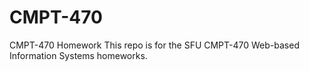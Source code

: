 # CMPT-470
CMPT-470 Homework
This repo is for the SFU CMPT-470 Web-based Information Systems homeworks.
